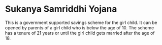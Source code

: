 # Sukanya Samriddhi Yojana

This is a government supported savings scheme for the girl child. It can be opened by parents of a girl child who is below the age of 10. The scheme has a tenure of 21 years or until the girl child gets married after the age of 18.
